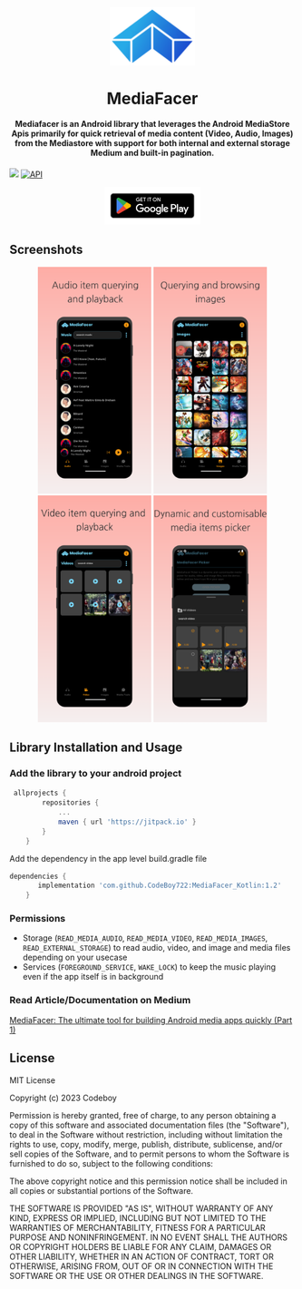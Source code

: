 <p align="center"><img src="https://github.com/CodeBoy722/MediaFacer_Kotlin/blob/master/media/mediafacer_logo.png" width="150"></p>
<h1 align="center"><b>MediaFacer</b></h1>
<h4 align="center">Mediafacer is an Android library that leverages the Android MediaStore Apis primarily for quick retrieval of media content (Video, Audio, Images) from the Mediastore with support for both internal and external storage Medium and built-in pagination.</h4>

[![](https://jitpack.io/v/CodeBoy722/MediaFacer_Kotlin.svg)](https://jitpack.io/#CodeBoy722/MediaFacer_Kotlin) [![API](https://img.shields.io/badge/API-21%2B-brightgreen.svg?style=flat)](https://android-arsenal.com/api?level=21)

<p align="center">
    <a href="https://play.google.com/store/apps/details?id=com.codeboy.mediafacerkotlin&pli=1"><img src="https://github.com/CodeBoy722/MediaFacer_Kotlin/blob/master/media/google-play-badge.png" width="170"></a>
</p>

## Screenshots

<p align="center">
    <img src="https://github.com/CodeBoy722/MediaFacer_Kotlin/blob/master/media/audios_query.png" width=200>
    <img src="https://github.com/CodeBoy722/MediaFacer_Kotlin/blob/master/media/images_query.png" width=200>
    <img src="https://github.com/CodeBoy722/MediaFacer_Kotlin/blob/master/media/videos_query.png" width=200>
    <img src="https://github.com/CodeBoy722/MediaFacer_Kotlin/blob/master/media/media_picker.png" width=200>
</p>

## Library Installation and Usage

### Add the library to your android project
```gradle
 allprojects {
		repositories {
			...
			maven { url 'https://jitpack.io' }
		}
	}   
```

Add the dependency in the app level build.gradle file

```gradle
dependencies {
	   implementation 'com.github.CodeBoy722:MediaFacer_Kotlin:1.2'
	}
```

### Permissions

- Storage (`READ_MEDIA_AUDIO`, `READ_MEDIA_VIDEO`, `READ_MEDIA_IMAGES`, `READ_EXTERNAL_STORAGE`) to read audio, video, and image and media files depending on your usecase
- Services (`FOREGROUND_SERVICE`, `WAKE_LOCK`) to keep the music playing even if the app itself is in background

 ### Read Article/Documentation on Medium 
 [MediaFacer: The ultimate tool for building Android media apps quickly (Part 1)](https://medium.com/codex/mediafacer-the-ultimate-tool-for-building-android-media-apps-quickly-part-1-9b6ca154b507?sk=f66510afc25698da489850e180cfbff5)

## License

MIT License

Copyright (c) 2023 Codeboy

Permission is hereby granted, free of charge, to any person obtaining a copy
of this software and associated documentation files (the "Software"), to deal
in the Software without restriction, including without limitation the rights
to use, copy, modify, merge, publish, distribute, sublicense, and/or sell
copies of the Software, and to permit persons to whom the Software is
furnished to do so, subject to the following conditions:

The above copyright notice and this permission notice shall be included in all
copies or substantial portions of the Software.

THE SOFTWARE IS PROVIDED "AS IS", WITHOUT WARRANTY OF ANY KIND, EXPRESS OR
IMPLIED, INCLUDING BUT NOT LIMITED TO THE WARRANTIES OF MERCHANTABILITY,
FITNESS FOR A PARTICULAR PURPOSE AND NONINFRINGEMENT. IN NO EVENT SHALL THE
AUTHORS OR COPYRIGHT HOLDERS BE LIABLE FOR ANY CLAIM, DAMAGES OR OTHER
LIABILITY, WHETHER IN AN ACTION OF CONTRACT, TORT OR OTHERWISE, ARISING FROM,
OUT OF OR IN CONNECTION WITH THE SOFTWARE OR THE USE OR OTHER DEALINGS IN THE
SOFTWARE.
